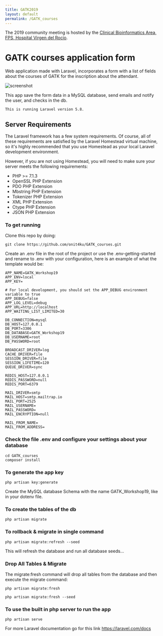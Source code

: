 ```yaml
---
title: GATK2019
layout: default
permalink: /GATK_courses
---
```


The 2019 community meeting is hosted by the <a href="http://www.clinbioinfosspa.es/">Clinical Bioinformatics Area, FPS, Hospital Virgen del Rocio</a>.

# GATK courses application form

Web application made with Laravel, incorporates a form with a list of fields about the courses of GATK for the inscription about the attendant.

![screenshot](http://clinbioinfosspa.es/files/image/gatk.png)

This app save the form data in a MySQL database, send emails and notify the user, and checks in the db.

`This is running Laravel version 5.8.`

## Server Requirements

The Laravel framework has a few system requirements. Of course, all of these requirements are satisfied by the Laravel Homestead virtual machine, so it's highly recommended that you use Homestead as your local Laravel development environment.

However, if you are not using Homestead, you will need to make sure your server meets the following requirements:

* PHP >= 7.1.3
* OpenSSL PHP Extension
* PDO PHP Extension
* Mbstring PHP Extension
* Tokenizer PHP Extension
* XML PHP Extension
* Ctype PHP Extension
* JSON PHP Extension

### To get running

Clone this repo by doing:

    git clone https://github.com/onit4ku/GATK_courses.git

Create an .env file in the root of the project or use the .env-getting-started and rename to .env with your configuration, here is an example of what the template would be:

    APP_NAME=GATK_Workshop19
    APP_ENV=local
    APP_KEY=

    # For local development, you should set the APP_DEBUG environment variable to true
    APP_DEBUG=false
    APP_LOG_LEVEL=debug
    APP_URL=http://localhost
    APP_WAITING_LIST_LIMITED=30

    DB_CONNECTION=mysql
    DB_HOST=127.0.0.1
    DB_PORT=3306
    DB_DATABASE=GATK_Workshop19
    DB_USERNAME=root
    DB_PASSWORD=root

    BROADCAST_DRIVER=log
    CACHE_DRIVER=file
    SESSION_DRIVER=file
    SESSION_LIFETIME=120
    QUEUE_DRIVER=sync

    REDIS_HOST=127.0.0.1
    REDIS_PASSWORD=null
    REDIS_PORT=6379

    MAIL_DRIVER=smtp
    MAIL_HOST=smtp.mailtrap.io
    MAIL_PORT=2525
    MAIL_USERNAME=
    MAIL_PASSWORD=
    MAIL_ENCRYPTION=null

    MAIL_FROM_NAME=
    MAIL_FROM_ADDRESS=

### Check the file .env and configure your settings about your database

    cd GATK_courses
    composer install

### To generate the app key

    php artisan key:generate

Create the MySQL database Schema with the name GATK_Workshop19, like in your dotenv file.

### To create the tables of the db

    php artisan migrate

### To rollback & migrate in single command

    php artisan migrate:refresh --seed

This will refresh the database and run all database seeds...

### Drop All Tables & Migrate

The migrate:fresh command will drop all tables from the database and then execute the  migrate command:

    php artisan migrate:fresh

    php artisan migrate:fresh --seed

### To use the built in php server to run the app

    php artisan serve

For more Laravel documentation go for this link
<https://laravel.com/docs>
